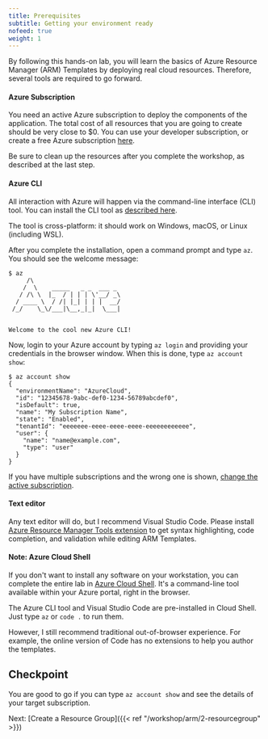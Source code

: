 ```yaml
---
title: Prerequisites
subtitle: Getting your environment ready
nofeed: true
weight: 1
---
```


By following this hands-on lab, you will learn the basics of Azure Resource Manager (ARM) Templates by deploying real cloud resources. Therefore, several tools are required to go forward.

#### Azure Subscription

You need an active Azure subscription to deploy the components of the application. The total cost of all resources that you are going to create should be very close to $0. You can use your developer subscription, or create a free Azure subscription [here](https://azure.microsoft.com/free/).

Be sure to clean up the resources after you complete the workshop, as described at the last step.

#### Azure CLI

All interaction with Azure will happen via the command-line interface (CLI) tool. You can install the CLI tool as [described here](https://docs.microsoft.com/en-us/cli/azure/install-azure-cli?view=azure-cli-latest).

The tool is cross-platform: it should work on Windows, macOS, or Linux (including WSL).

After you complete the installation, open a command prompt and type `az`. You should see the welcome message:

```
$ az
     /\
    /  \    _____   _ _  ___ _
   / /\ \  |_  / | | | \'__/ _\
  / ____ \  / /| |_| | | |  __/
 /_/    \_\/___|\__,_|_|  \___|


Welcome to the cool new Azure CLI!
```

Now, login to your Azure account by typing `az login` and providing your credentials in the browser window. When this is done, type `az account show`:

```
$ az account show
{
  "environmentName": "AzureCloud",
  "id": "12345678-9abc-def0-1234-56789abcdef0",
  "isDefault": true,
  "name": "My Subscription Name",
  "state": "Enabled",
  "tenantId": "eeeeeee-eeee-eeee-eeee-eeeeeeeeeeee",
  "user": {
    "name": "name@example.com",
    "type": "user"
  }
}
```

If you have multiple subscriptions and the wrong one is shown, [change the active subscription](https://docs.microsoft.com/en-us/cli/azure/manage-azure-subscriptions-azure-cli?view=azure-cli-latest#change-the-active-subscription).

#### Text editor

Any text editor will do, but I recommend Visual Studio Code. Please install [Azure Resource Manager Tools extension](https://marketplace.visualstudio.com/items?itemName=msazurermtools.azurerm-vscode-tools) to get syntax highlighting, code completion, and validation while editing ARM Templates.

#### Note: Azure Cloud Shell

If you don't want to install any software on your workstation, you can complete the entire lab in [Azure Cloud Shell](https://azure.microsoft.com/en-us/features/cloud-shell/). It's a command-line tool available within your Azure portal, right in the browser.

The Azure CLI tool and Visual Studio Code are pre-installed in Cloud Shell. Just type `az` or `code .` to run them.

However, I still recommend traditional out-of-browser experience. For example, the online version of Code has no extensions to help you author the templates.

## Checkpoint

You are good to go if you can type `az account show` and see the details of your target subscription.

Next: [Create a Resource Group]({{< ref "/workshop/arm/2-resourcegroup" >}})